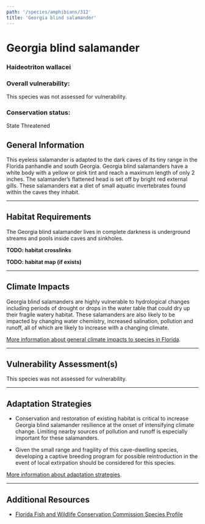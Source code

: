 ```yaml
---
path: '/species/amphibians/312'
title: 'Georgia blind salamander'
---
```


# Georgia blind salamander

### Haideotriton wallacei

<div id="TopSection">



<div>

### Overall vulnerability:

This species was not assessed for vulnerability.

### Conservation status:

State Threatened

</div>
</div>

## General Information

This eyeless salamander is adapted to the dark caves of its tiny range in the Florida panhandle and south Georgia.  Georgia blind salamanders have a white body with a yellow or pink tint and reach a maximum length of only 2 inches.  The salamander’s flattened head is set off by bright red external gills.  These salamanders eat a diet of small aquatic invertebrates found within the caves they inhabit.

<hr />

## Habitat Requirements



The Georgia blind salamander lives in complete darkness is underground streams and pools inside caves and sinkholes.

**TODO: habitat crosslinks**

**TODO: habitat map (if exists)**

<hr />

## Climate Impacts

Georgia blind salamanders are highly vulnerable to hydrological changes including periods of drought or drops in the water table that could dry up their fragile watery habitat.  These salamanders are also likely to be impacted by changing water chemistry, increased salination, pollution and runoff, all of which are likely to increase with a changing climate.

[More information about general climate impacts to species in Florida](/impacts/species).



<hr />

## Vulnerability Assessment(s)

This species was not assessed for vulnerability.

<hr />

## Adaptation Strategies

- Conservation and restoration of existing habitat is critical to increase Georgia blind salamander resilience at the onset of intensifying climate change.  Limiting nearby sources of pollution and runoff is especially important for these salamanders.

- Given the small range and fragility of this cave-dwelling species, developing a captive breeding program for possible reintroduction in the event of local extirpation should be considered for this species.

[More information about adaptation strategies](/strategies).

<hr />


## Additional Resources

- [Florida Fish and Wildlife Conservation Commission Species Profile](https://myfwc.com/wildlifehabitats/profiles/amphibians/georgia-blind-salamander/)
